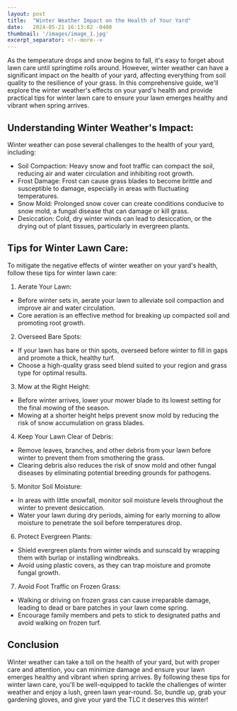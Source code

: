```yaml
---
layout: post
title:  "Winter Weather Impact on the Health of Your Yard"
date:   2024-05-21 16:13:02 -0400
thumbnail: '/images/image_1.jpg'
excerpt_separator: <!--more-->
---
```

As the temperature drops and snow begins to fall, it's easy to forget about lawn care until springtime rolls around. <!--more-->However, winter weather can have a significant impact on the health of your yard, affecting everything from soil quality to the resilience of your grass. In this comprehensive guide, we'll explore the winter weather's effects on your yard's health and provide practical tips for winter lawn care to ensure your lawn emerges healthy and vibrant when spring arrives.

## Understanding Winter Weather's Impact:
Winter weather can pose several challenges to the health of your yard, including:
* Soil Compaction: Heavy snow and foot traffic can compact the soil, reducing air and water circulation and inhibiting root growth.
* Frost Damage: Frost can cause grass blades to become brittle and susceptible to damage, especially in areas with fluctuating temperatures.
* Snow Mold: Prolonged snow cover can create conditions conducive to snow mold, a fungal disease that can damage or kill grass.
* Desiccation: Cold, dry winter winds can lead to desiccation, or the drying out of plant tissues, particularly in evergreen plants.

## Tips for Winter Lawn Care:
To mitigate the negative effects of winter weather on your yard's health, follow these tips for winter lawn care:
1. Aerate Your Lawn:
* Before winter sets in, aerate your lawn to alleviate soil compaction and improve air and water circulation.
* Core aeration is an effective method for breaking up compacted soil and promoting root growth.
2. Overseed Bare Spots:
* If your lawn has bare or thin spots, overseed before winter to fill in gaps and promote a thick, healthy turf.
* Choose a high-quality grass seed blend suited to your region and grass type for optimal results.
3. Mow at the Right Height:
* Before winter arrives, lower your mower blade to its lowest setting for the final mowing of the season.
* Mowing at a shorter height helps prevent snow mold by reducing the risk of snow accumulation on grass blades.
4. Keep Your Lawn Clear of Debris:
* Remove leaves, branches, and other debris from your lawn before winter to prevent them from smothering the grass.
* Clearing debris also reduces the risk of snow mold and other fungal diseases by eliminating potential breeding grounds for pathogens.
5. Monitor Soil Moisture:
* In areas with little snowfall, monitor soil moisture levels throughout the winter to prevent desiccation.
* Water your lawn during dry periods, aiming for early morning to allow moisture to penetrate the soil before temperatures drop.
6. Protect Evergreen Plants:
* Shield evergreen plants from winter winds and sunscald by wrapping them with burlap or installing windbreaks.
* Avoid using plastic covers, as they can trap moisture and promote fungal growth.
7. Avoid Foot Traffic on Frozen Grass:
* Walking or driving on frozen grass can cause irreparable damage, leading to dead or bare patches in your lawn come spring.
* Encourage family members and pets to stick to designated paths and avoid walking on frozen turf.

## Conclusion
Winter weather can take a toll on the health of your yard, but with proper care and attention, you can minimize damage and ensure your lawn emerges healthy and vibrant when spring arrives. By following these tips for winter lawn care, you'll be well-equipped to tackle the challenges of winter weather and enjoy a lush, green lawn year-round. So, bundle up, grab your gardening gloves, and give your yard the TLC it deserves this winter!

